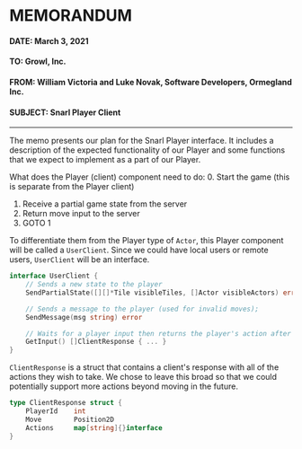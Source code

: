 # MEMORANDUM

#### DATE: March 3, 2021
#### TO: Growl, Inc.
#### FROM: William Victoria and Luke Novak, Software Developers, Ormegland Inc.
#### SUBJECT: Snarl Player Client

---

The memo presents our plan for the Snarl Player interface. It includes a description of the expected functionality of our Player and some functions that we expect to implement as a part of our Player.

What does the Player (client) component need to do:
0. Start the game (this is separate from the Player client)
1. Receive a partial game state from the server
2. Return move input to the server
3. GOTO 1

To differentiate them from the Player type of `Actor`, this Player component will be called a `UserClient`. Since we could have local users or remote users, `UserClient` will be an interface.

```Go
interface UserClient {
    // Sends a new state to the player
    SendPartialState([][]*Tile visibleTiles, []Actor visibleActors) error

    // Sends a message to the player (used for invalid moves);
    SendMessage(msg string) error

    // Waits for a player input then returns the player's action after input
    GetInput() []ClientResponse { ... }
}
```

`ClientResponse` is a struct that contains a client's response with all of the actions they wish to take. We chose to leave this broad so that we could potentially support more actions beyond moving in the future.

```Go
type ClientResponse struct {
    PlayerId    int
    Move        Position2D
    Actions     map[string]{}interface
}
```
